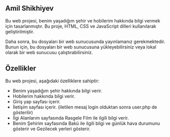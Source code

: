 ## Amil Shikhiyev
Bu web projesi, benim yaşadığım şehir ve hobilerim hakkında bilgi vermek için tasarlanmıştır. Bu proje, HTML, CSS ve JavaScript dilleri kullanılarak geliştirilmiştir.


Daha sonra, bu dosyaları bir web sunucusunda yayınlamanız gerekmektedir. Bunun için, bu dosyaları bir web sunucusuna yükleyebilirsiniz veya lokal olarak bir web sunucusu çalıştırabilirsiniz.

## Özellikler

Bu web projesi, aşağıdaki özelliklere sahiptir:

- Benim yaşadığım şehir hakkında bilgi verir.
- Hobilerim hakkında bilgi verir.
- Giriş yap sayfası içerir.
- İletişim sayfası içerir. (iletilen mesaj login olduktan sonra user.php de gösterilir)
- İlgi Alanlarım sayfasında Rasgele Film ile ilgili bilgi verir.
- Benim Şehirim sayfasında Bakü ile ilgili bilgi ve günlük hava durumunu gösterir ve Gezilecek yerleri gösterir.
